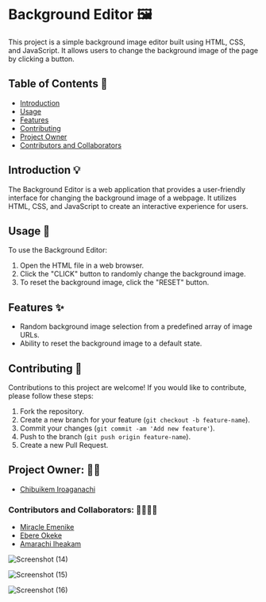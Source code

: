 # Background Editor 🖼️

This project is a simple background image editor built using HTML, CSS, and JavaScript. It allows users to change the background image of the page by clicking a button.

## Table of Contents 📜

- [Introduction](#introduction)
- [Usage](#usage)
- [Features](#features)
- [Contributing](#contributing)
- [Project Owner](#project_owner)
- [Contributors and Collaborators](#contributors_and_collaborators)

## Introduction 💡

The Background Editor is a web application that provides a user-friendly interface for changing the background image of a webpage. It utilizes HTML, CSS, and JavaScript to create an interactive experience for users.

## Usage 🚀

To use the Background Editor:

1. Open the HTML file in a web browser.
2. Click the "CLICK" button to randomly change the background image.
3. To reset the background image, click the "RESET" button.

## Features ✨

- Random background image selection from a predefined array of image URLs.
- Ability to reset the background image to a default state.

## Contributing 🤝

Contributions to this project are welcome! If you would like to contribute, please follow these steps:

1. Fork the repository.
2. Create a new branch for your feature (`git checkout -b feature-name`).
3. Commit your changes (`git commit -am 'Add new feature'`).
4. Push to the branch (`git push origin feature-name`).
5. Create a new Pull Request.

## Project Owner: 👨‍💼
- [Chibuikem Iroaganachi](https://github.com/ikem-iro)

### Contributors and Collaborators: 👩‍💻👨‍💻
- [Miracle Emenike](https://github.com/miraclemenikelechi)
- [Ebere Okeke](https://github.com/heybeenita)
- [Amarachi Iheakam](https://github.com/Cozyamy)

![Screenshot (14)](https://github.com/ikem-iro/Team_work-Assignment/assets/91735752/01e327e2-8ea2-4b2f-9653-008118346c25)

![Screenshot (15)](https://github.com/ikem-iro/Team_work-Assignment/assets/91735752/7523d632-d445-4fa8-81cd-0d7d85e987a7)

![Screenshot (16)](https://github.com/ikem-iro/Team_work-Assignment/assets/91735752/3d8322ff-b15f-4b27-baf6-44c8b60c03e5)